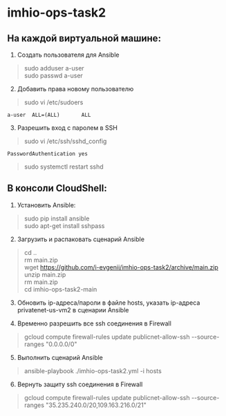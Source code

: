 # imhio-ops-task2

## На каждой виртуальной машине:

1. Создать пользователя для Ansible
> sudo adduser a-user <br>
> sudo passwd a-user

2. Добавить права новому пользователю
> sudo vi /etc/sudoers
```
a-user  ALL=(ALL)       ALL
```

3. Разрешить вход с паролем в SSH
> sudo vi /etc/ssh/sshd_config
```
PasswordAuthentication yes
```

> sudo systemctl restart sshd

## В консоли CloudShell:
1. Установить Ansible:
> sudo pip install ansible <br>
> sudo apt-get install sshpass


2. Загрузить и распаковать сценарий Ansible
> cd .. <br>
> rm main.zip <br>
> wget https://github.com/i-evgenii/imhio-ops-task2/archive/main.zip <br>
> unzip main.zip <br>
> rm main.zip <br>
> cd imhio-ops-task2-main

3. Обновить ip-адреса/пароли в файле hosts, указать ip-адреса privatenet-us-vm2 в сценарии Ansible

4. Временно разрешить все ssh соединения в Firewall
> gcloud compute firewall-rules update publicnet-allow-ssh --source-ranges "0.0.0.0/0"

5. Выполнить сценарий Ansible
> ansible-playbook ./imhio-ops-task2.yml -i hosts

6. Вернуть защиту ssh соединения в Firewall
> gcloud compute firewall-rules update publicnet-allow-ssh --source-ranges "35.235.240.0/20,109.163.216.0/21"
